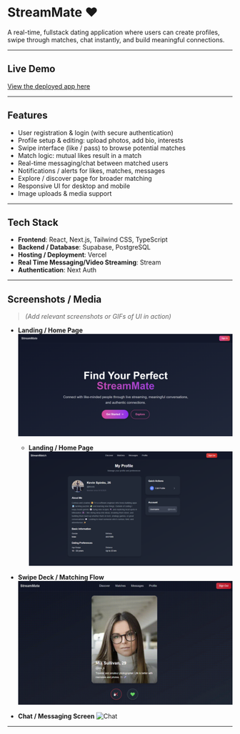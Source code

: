 # StreamMate ❤️

A real-time, fullstack dating application where users can create profiles, swipe through matches, chat instantly, and build meaningful connections.

---

## Live Demo

[View the deployed app here](https://dating-app-mu-mocha.vercel.app/)

---

## Features

- User registration & login (with secure authentication)
- Profile setup & editing: upload photos, add bio, interests
- Swipe interface (like / pass) to browse potential matches
- Match logic: mutual likes result in a match
- Real-time messaging/chat between matched users
- Notifications / alerts for likes, matches, messages
- Explore / discover page for broader matching
- Responsive UI for desktop and mobile
- Image uploads & media support

---

## Tech Stack

- **Frontend**: React, Next.js, Tailwind CSS, TypeScript
- **Backend / Database**: Supabase, PostgreSQL
- **Hosting / Deployment**: Vercel
- **Real Time Messaging/Video Streaming**: Stream
- **Authentication**: Next Auth

---

## Screenshots / Media

> _(Add relevant screenshots or GIFs of UI in action)_

- **Landing / Home Page**
  ![Landing Page](public/landing_page.png)

  - **Landing / Home Page**
    ![Profile Page](public/profile_page.png)

- **Swipe Deck / Matching Flow**
  ![Swiping](public/swiping.gif)

- **Chat / Messaging Screen**
  ![Chat](public/chat.gif)

---

